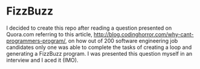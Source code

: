 FizzBuzz
========

I decided to create this repo after reading a question presented on Quora.com referring to this article, http://blog.codinghorror.com/why-cant-programmers-program/, on how out of 200 software engineering job candidates only one was able to complete the tasks of creating a loop and generating a FizzBuzz program. I was presented this question myself in an interview and I aced it (IMO).
